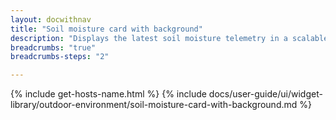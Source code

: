```yaml
---
layout: docwithnav
title: "Soil moisture card with background"
description: "Displays the latest soil moisture telemetry in a scalable rectangle card with the background image."
breadcrumbs: "true"
breadcrumbs-steps: "2"

---
```

{% include get-hosts-name.html %}
{% include docs/user-guide/ui/widget-library/outdoor-environment/soil-moisture-card-with-background.md %}
